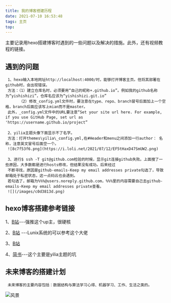 ```yaml
---
title: 我的博客搭建历程
date: 2021-07-10 16:53:48
tags: 主页
top:
---
```

主要记录用hexo搭建博客时遇到的一些问题以及解决的措施。此外，还有视频教程的链接。
<!-- more -->
## 遇到的问题

     1、hexo输入本地网址http://localhost:4000/时，能够打开博客主页。但将其部署在github时，会出现错误。
     方法：（1）建立仓库名时，必须要用“自己的昵称+.github.io”。例如我的github名称为“yishishizi”，仓库名应该为“yishishizi.git.io”
          （2）修改_config.yml文件时，要注意在type、repo、branch冒号后面加上一个空格，branch后面应该写上mian而不是master。
     此外，_config.yml文件中的URL要注意“Set your site url here. For example, if you use GitHub Page, set url as 'https://username.github.io/project”

     2、yilia主题头像下面显示不了名字。
     方法：打开themes\yilia\_config.yml,在#Header和menu之间添加一行author： 名称，注意英文冒号后面空一个。
     ![8c7f53f6.png](https://i.loli.net/2021/07/12/EF5tHaxD47SmUW2.png)

     3、进行$ ssh -T git@github.com检验的时候，显示git连接github失败。上面搜了一些原因，大多数都是进行hosts修改，但结果没有成功。后来经过
     不断寻找，原因是github-emails-Keep my email addresses private勾选了，导致邮箱处于私密状态，这一点码云也会遇到。
     若勾选了，邮箱为%%%@users.noreply.github.com，%%%里的内容需要自己去github-emails-Keep my email addresses private查看。
     ![](/images/c0d3813d.png)

## hexo博客搭建参考链接

1、[B站](https://www.bilibili.com/video/BV1pt411K7o9)---强推这个up主，很硬核

2、[B站](https://www.bilibili.com/video/BV1Yb411a7ty) ---Lunix系统的可以参考这个大佬

3、[B站](https://www.bilibili.com/video/BV1cW411A7Jx?p=7)

4、[简书](https://www.jianshu.com/p/f6f19b02c661?utm_campaign=maleskine&utm_content=note&utm_medium=seo_notes&utm_source=recommendation)---这个主要是yilia主题的坑

## 未来博客的搭建计划

     未来博客的主要内容包括：数据结构与算法学习心得、机器学习、工作、生活之类的。

![风景](https://img0.baidu.com/it/u=2981971983,3738870601&fm=26&fmt=auto&gp=0.jpg)

